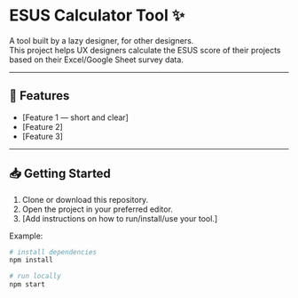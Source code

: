 # ESUS Calculator Tool ✨  

A tool built by a lazy designer, for other designers.  
This project helps UX designers calculate the ESUS score of their projects based on their Excel/Google Sheet survey data.

---

## 🚀 Features
- [Feature 1 — short and clear]
- [Feature 2]
- [Feature 3]

---

## 📥 Getting Started
1. Clone or download this repository.  
2. Open the project in your preferred editor.  
3. [Add instructions on how to run/install/use your tool.]  

Example:  
```bash
# install dependencies
npm install

# run locally
npm start
